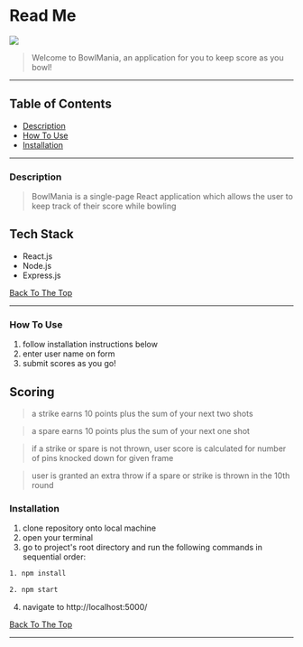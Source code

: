 # Read Me

![](README.gif)

> Welcome to BowlMania, an application for you to keep score as you bowl!

---

## Table of Contents

- [Description](#description)
- [How To Use](#how-to-use)
- [Installation](#installation)

---

### Description

> BowlMania is a single-page React application which allows the user to keep track of their score while bowling

## Tech Stack

- React.js
- Node.js
- Express.js

[Back To The Top](#read-me)

---

### How To Use

1. follow installation instructions below
2. enter user name on form
3. submit scores as you go!

## Scoring

> a strike earns 10 points plus the sum of your next two shots

> a spare earns 10 points plus the sum of your next one shot

> if a strike or spare is not thrown, user score is calculated for number of pins knocked down for given frame

> user is granted an extra throw if a spare or strike is thrown in the 10th round

### Installation

1. clone repository onto local machine
2. open your terminal
3. go to project's root directory and run the following commands in sequential order:

```html
1. npm install
```

```html
2. npm start
```

4. navigate to http://localhost:5000/

[Back To The Top](#read-me)

---
